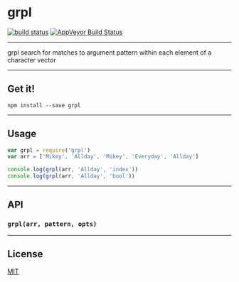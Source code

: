 # grpl

[![build status](http://img.shields.io/travis/balou9/grpl.svg?style=flat)](http://travis-ci.org/balou9/grpl) [![AppVeyor Build Status](https://ci.appveyor.com/api/projects/status/github/balou9/grpl?branch=master&svg=true)](https://ci.appveyor.com/project/balou9/grpl)

***

grpl search for matches to argument pattern within each element of a character vector

***

## Get it!

```
npm install --save grpl
```

***

## Usage

``` js
var grpl = require('grpl')
var arr = ['Mikey', 'Allday', 'Mikey', 'Everyday', 'Allday']

console.log(grpl(arr, 'Allday', 'index'))
console.log(grpl(arr, 'Allday', 'bool'))
```

***

## API

### `grpl(arr, pattern, opts)`

***

## License

[MIT](./license.md)
